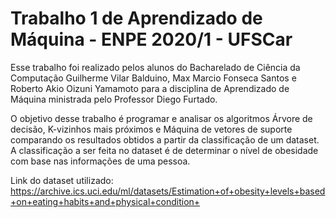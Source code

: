 # Trabalho 1 de Aprendizado de Máquina - ENPE 2020/1 - UFSCar

Esse trabalho foi realizado pelos alunos do Bacharelado de Ciência da Computação Guilherme Vilar Balduino, Max Marcio Fonseca Santos e Roberto Akio Oizuni Yamamoto para a disciplina de Aprendizado de Máquina ministrada pelo Professor Diego Furtado.

O objetivo desse trabalho é programar e analisar os algoritmos Árvore de decisão, K-vizinhos mais próximos e Máquina de vetores de suporte comparando os resultados obtidos a partir da classificação de um dataset. A classificação a ser feita no dataset é de determinar o nível de obesidade com base nas informações de uma pessoa.

Link do dataset utilizado: https://archive.ics.uci.edu/ml/datasets/Estimation+of+obesity+levels+based+on+eating+habits+and+physical+condition+

